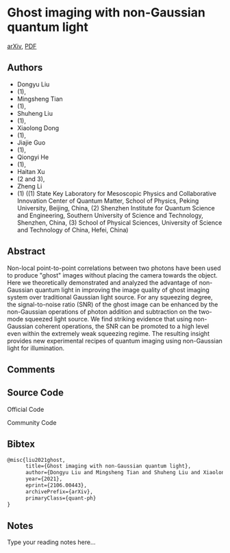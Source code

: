 
# Ghost imaging with non-Gaussian quantum light

[arXiv](https://arxiv.org/abs/2106.0443), [PDF](https://arxiv.org/pdf/2106.0443.pdf)

## Authors

- Dongyu Liu
- (1),
- Mingsheng Tian
- (1),
- Shuheng Liu
- (1),
- Xiaolong Dong
- (1),
- Jiajie Guo
- (1),
- Qiongyi He
- (1),
- Haitan Xu
- (2 and 3),
- Zheng Li
- (1) ((1) State Key Laboratory for Mesoscopic Physics and Collaborative Innovation Center of Quantum Matter, School of Physics, Peking University, Beijing, China, (2) Shenzhen Institute for Quantum Science and Engineering, Southern University of Science and Technology, Shenzhen, China, (3) School of Physical Sciences, University of Science and Technology of China, Hefei, China)

## Abstract

Non-local point-to-point correlations between two photons have been used to produce "ghost" images without placing the camera towards the object. Here we theoretically demonstrated and analyzed the advantage of non-Gaussian quantum light in improving the image quality of ghost imaging system over traditional Gaussian light source. For any squeezing degree, the signal-to-noise ratio (SNR) of the ghost image can be enhanced by the non-Gaussian operations of photon addition and subtraction on the two-mode squeezed light source. We find striking evidence that using non-Gaussian coherent operations, the SNR can be promoted to a high level even within the extremely weak squeezing regime. The resulting insight provides new experimental recipes of quantum imaging using non-Gaussian light for illumination.

## Comments



## Source Code

Official Code



Community Code



## Bibtex

```tex
@misc{liu2021ghost,
      title={Ghost imaging with non-Gaussian quantum light}, 
      author={Dongyu Liu and Mingsheng Tian and Shuheng Liu and Xiaolong Dong and Jiajie Guo and Qiongyi He and Haitan Xu and Zheng Li},
      year={2021},
      eprint={2106.00443},
      archivePrefix={arXiv},
      primaryClass={quant-ph}
}
```

## Notes

Type your reading notes here...

